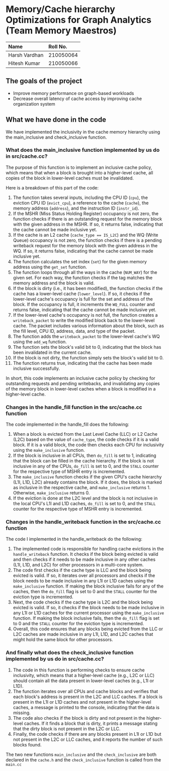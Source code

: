 # Memory/Cache hierarchy Optimizations for Graph Analytics (Team Memory Maestros)
|      Name    |  Roll No. |
|     :---     |   :----   |
| Harsh Vardhan | 210050064 |
| Hitesh Kumar | 210050066 |

## The goals of the project
* Improve memory performance on graph-based workloads 
* Decrease overall latency of cache access by improving cache organization system 

## What we have done in the code
We have implemented the inclusivity in the cache memory hierarchy using the main_inclusive and check_inclusive function.

### What does the main_inclusive function implemented by us do in src/cache.cc?
The purpose of this function is to implement an inclusive cache policy, which means that when a block is brought into a higher-level cache, all copies of the block in lower-level caches must be invalidated.

Here is a breakdown of this part of the code:
1. The function takes several inputs, including the CPU ID (`cpu`), the eviction CPU ID (`evict_cpu`), a reference to the cache (`cache`), the memory address (`address`), and the instruction ID (`instr_id`).
2. If the MSHR (Miss Status Holding Register) occupancy is not zero, the function checks if there is an outstanding request for the memory block with the given address in the MSHR. If so, it returns false, indicating that the cache cannot be made inclusive yet.
3. If the cache is an L2 cache (`cache_type == IS_L2C`) and the WQ (Write Queue) occupancy is not zero, the function checks if there is a pending writeback request for the memory block with the given address in the WQ. If so, it returns false, indicating that the cache cannot be made inclusive yet.
4. The function calculates the set index (`set`) for the given memory address using the `get_set` function.
5. The function loops through all the ways in the cache (`NUM_WAY`) for the given set. For each way, the function checks if the tag matches the memory address and the block is valid.
6. If the block is dirty (i.e., it has been modified), the function checks if the cache has a lower-level cache (`lower_level`). If so, it checks if the lower-level cache's occupancy is full for the set and address of the block. If the occupancy is full, it increments the `WQ_FULL` counter and returns false, indicating that the cache cannot be made inclusive yet.
7. If the lower-level cache's occupancy is not full, the function creates a `writeback_packet` to write the modified block back to the lower-level cache. The packet includes various information about the block, such as the fill level, CPU ID, address, data, and type of the packet.
8. The function adds the `writeback_packet` to the lower-level cache's WQ using the `add_wq` function.
9. The function sets the block's valid bit to 0, indicating that the block has been invalidated in the current cache.
10. If the block is not dirty, the function simply sets the block's valid bit to 0.
11. The function returns true, indicating that the cache has been made inclusive successfully.

In short, this code implements an inclusive cache policy by checking for outstanding requests and pending writebacks, and invalidating any copies of the memory block in lower-level caches when a block is modified in a higher-level cache.

### Changes in the handle_fill function in the src/cache.cc function
The code implemented in the handle_fill does the following:

1. When a block is evicted from the Last Level Cache (LLC) or L2 Cache (L2C) based on the value of `cache_type`, the code checks if it is a valid block. If it is a valid block, the code then checks each CPU for inclusivity using the `make_inclusive` function.
2. If the block is inclusive in all CPUs, then `do_fill` is set to 1, indicating that the block can be filled in the cache hierarchy. If the block is not inclusive in any of the CPUs, `do_fill` is set to 0, and the `STALL` counter for the respective type of MSHR entry is incremented.
3. The `make_inclusive` function checks if the given CPU's cache hierarchy (L1I, L1D, L2C) already contains the block. If it does, the block is marked as inclusive in the respective cache, and `make_inclusive` returns 1. Otherwise, `make_inclusive` returns 0.
4. If the eviction is done at the L2C level and the block is not inclusive in the local CPU's L1I and L1D caches, `do_fill` is set to 0, and the `STALL` counter for the respective type of MSHR entry is incremented.

### Changes in the handle_writeback function in the src/cache.cc function
The code I implemented in the handle_writeback do the following:

1. The implemented code is responsible for handling cache evictions in the `handle_writeback` function. It checks if the block being evicted is valid and then checks if it needs to be made inclusive in any other caches (L1I, L1D, and L2C) for other processors in a multi-core system.
2. The code first checks if the cache type is LLC and the block being evicted is valid. If so, it iterates over all processors and checks if the block needs to be made inclusive in any L1I or L1D caches using the `make_inclusive` function. If making the block inclusive fails for any of the caches, then the `do_fill` flag is set to 0 and the `STALL` counter for the eviction type is incremented.
3. Next, the code checks if the cache type is L2C and the block being evicted is valid. If so, it checks if the block needs to be made inclusive in any L1I or L1D caches for the current processor using the `make_inclusive` function. If making the block inclusive fails, then the `do_fill` flag is set to 0 and the `STALL` counter for the eviction type is incremented.
4. Overall, this code ensures that any blocks being evicted from the LLC or L2C caches are made inclusive in any L1I, L1D, and L2C caches that might hold the same block for other processors.

### And finally what does the check_inclusive function implemented by us do in src/cache.cc?
1. The code in this function is performing checks to ensure cache inclusivity, which means that a higher-level cache (e.g., L2C or LLC) should contain all the data present in lower-level caches (e.g., L1I or L1D). 
2. The function iterates over all CPUs and cache blocks and verifies that each block's address is present in the L2C and LLC caches. If a block is present in the L1I or L1D caches and not present in the higher-level caches, a message is printed to the console, indicating that the data is missing. 
3. The code also checks if the block is dirty and not present in the higher-level caches. If it finds a block that is dirty, it prints a message stating that the dirty block is not present in the L2C or LLC. 
4. Finally, the code checks if there are any blocks present in L1I or L1D but not present in the L2C or LLC caches, and it reports the number of such blocks found.

The two new functions `main_inclusive` and the `check_inclusive` are both declared in the `cache.h` and the `check_inclusive` function is called from the `main.cc`
